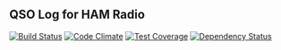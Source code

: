 ## QSO Log for HAM Radio
[![Build Status](https://travis-ci.org/AmirolAhmad/qso.svg?branch=master)](https://travis-ci.org/AmirolAhmad/qso)
[![Code Climate](https://codeclimate.com/github/AmirolAhmad/qso/badges/gpa.svg)](https://codeclimate.com/github/AmirolAhmad/qso) [![Test Coverage](https://codeclimate.com/github/AmirolAhmad/qso/badges/coverage.svg)](https://codeclimate.com/github/AmirolAhmad/qso/coverage)
[![Dependency Status](https://gemnasium.com/AmirolAhmad/qso.svg)](https://gemnasium.com/AmirolAhmad/qso)
